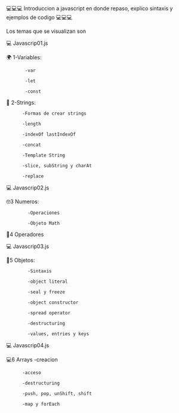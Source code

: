 💻💻💻 Introduccion a javascript en donde repaso, explico sintaxis y ejemplos de codigo 💻💻💻

Los temas que se visualizan son 

💻 Javascrip01.js

🌍 1-Variables:
        
           -var
        
           -let
        
           -const


📝 2-Strings:

          -Formas de crear strings
          
          -length
          
          -indexOf lastIndexOf
          
          -concat
          
          -Template String
          
          -slice, subString y charAt
          
          -replace
          
💻 Javascrip02.js          
          
🤓3 Numeros:

            -Operaciones 
            
            -Objeto Math
            
🧭4 Operadores

💻 Javascrip03.js

💾5 Objetos:

            -Sintaxis
            
            -object literal
            
            -seal y freeze
            
            -object constructor
            
            -spread operator
            
            -destructuring
            
            -values, entries y keys
            
💻 Javascrip04.js

💻6 Arrays
          -creacion
          
          -acceso
          
          -destructuring
          
          -push, pop, unShift, shift
          
          -map y forEach
          
          
